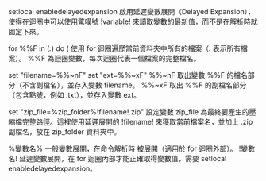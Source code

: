 setlocal enabledelayedexpansion
啟用延遲變數展開（Delayed Expansion），使得在迴圈中可以使用驚嘆號 !variable! 來讀取變數的最新值，而不是在解析時就固定下來。

for %%F in (*.*) do (
使用 for 迴圈遍歷當前資料夾中所有的檔案（*.* 表示所有檔案）。
%%F 為迴圈變數，每次迴圈代表一個檔案的完整檔名。

set "filename=%%~nF"
set "ext=%%~xF"
%%~nF 取出變數 %%F 的檔名部分（不含副檔名），並存入變數 filename。
%%~xF 取出 %%F 的副檔名部分（包含點號，例如 .txt），並存入變數 ext。

set "zip_file=%zip_folder%\!filename!.zip"
設定變數 zip_file 為最終要產生的壓縮檔完整路徑。這裡使用延遲展開的 !filename! 來獲取當前檔案名，並加上 .zip 副檔名，放在 zip_folder 資料夾中。

%變數名%	一般變數展開，在命令解析時 被展開（適用於 for 迴圈外部）。
!變數名!	延遲變數展開，在 for 迴圈內部才能正確取得變數值，需要 setlocal enabledelayedexpansion。
